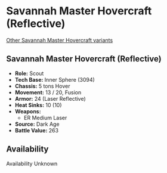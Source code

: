 # Savannah Master Hovercraft (Reflective) 

[Other Savannah Master Hovercraft variants](../savannah_master_hovercraft.md) 

## Savannah Master Hovercraft (Reflective) 

- **Role:** Scout 
- **Tech Base:** Inner Sphere (3094) 
- **Chassis:** 5 tons Hover 
- **Movement:** 13 / 20, Fusion 
- **Armor:** 24 (Laser Reflective) 
- **Heat Sinks:** 10 (10) 
- **Weapons:** 
  - ER Medium Laser 
- **Source:** Dark Age 
- **Battle Value:** 263 

## Availability 

Availability Unknown 

